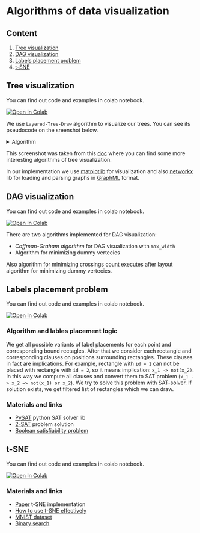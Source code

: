 # Algorithms of data visualization

## Content

1. [Tree visualization](##Tree-visualization)
2. [DAG visualization](##DAG-visualization)
3. [Labels placement problem](##Labels-placement-problem)
4. [t-SNE](##t-SNE)

## Tree visualization

You can find out code and examples in colab notebook.

[![Open In Colab](https://colab.research.google.com/assets/colab-badge.svg)](https://colab.research.google.com/github/NikitaSikalov/DataViz/blob/main/TreeViz.ipynb)

We use `Layered-Tree-Draw` algorithm to visualize our trees. You can see its pseudocode on the sreenshot below.

<details>
  <summary>Algorithm</summary>

![Algorighm](./assets/layered-tree-draw.png)

</details>

This screenshot was taken from this [doc](https://www.csd.uoc.gr/~hy583/papers/ch8.pdf) where you can find some more interesting algorithms of tree visualization.

In our implementation we use [matplotlib](https://matplotlib.org/) for visualization and also [networkx](https://networkx.org/) lib for loading and parsing graphs in [GraphML](https://en.wikipedia.org/wiki/GraphML) format.

## DAG visualization

You can find out code and examples in colab notebook.

[![Open In Colab](https://colab.research.google.com/assets/colab-badge.svg)](https://colab.research.google.com/github/NikitaSikalov/DataViz/blob/main/DagVis.ipynb)

There are two algorithms implemented for DAG visualization:

* _Coffman-Graham algorithm_ for DAG visualization with `max_width`
* Algorithm for minimizing dummy vertecies

Also algorithm for minimizing crossings count executes after layout algorithm for minimizing dummy vertecies.

## Labels placement problem

You can find out code and examples in colab notebook.

[![Open In Colab](https://colab.research.google.com/assets/colab-badge.svg)](https://colab.research.google.com/github/NikitaSikalov/DataViz/blob/main/LabelProblem.ipynb)

### Algorithm and lables placement logic

We get all possible variants of label placements for each point and corresponding bound rectagles.
After that we consider each rectangle and corresponding clauses on positions surrounding rectangles.
These clauses in fact are implications. For example, rectangle with `id = 1` can not be placed with rectangle
with `id = 2`, so it means implication: `x_1 -> not(x_2)`. In this way we compute all clauses and convert them to
SAT problem (`x_1 -> x_2 => not(x_1) or x_2`). We try to solve this problem with SAT-solver. If solution exists, we get
filtered list of rectangles which we can draw.

### Materials and links

* [PySAT](https://pysathq.github.io/index.html) python SAT solver lib
* [2-SAT](https://en.wikipedia.org/wiki/2-satisfiability) problem solution
* [Boolean satisfiability problem](https://en.wikipedia.org/wiki/Boolean_satisfiability_problem)

## t-SNE

You can find out code and examples in colab notebook.

[![Open In Colab](https://colab.research.google.com/assets/colab-badge.svg)](https://colab.research.google.com/github/NikitaSikalov/DataViz/blob/main/TSNE.ipynb)

### Materials and links

* [Paper](https://www.jmlr.org/papers/volume9/vandermaaten08a/vandermaaten08a.pdf) t-SNE implementation
* [How to use t-SNE effectively](https://distill.pub/2016/misread-tsne/)
* [MNIST dataset](http://yann.lecun.com/exdb/mnist/)
* [Binary search](https://en.wikipedia.org/wiki/Binary_search_algorithm)
